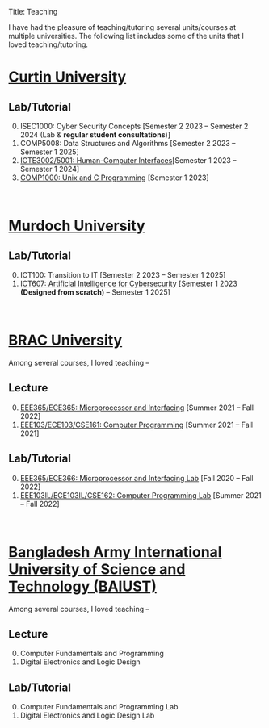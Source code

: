 Title: Teaching

I have had the pleasure of teaching/tutoring several units/courses at multiple universities. The following list includes some of the units that I loved teaching/tutoring.

# [Curtin University](https://www.curtin.edu.au/)
## Lab/Tutorial

0. ISEC1000: Cyber Security Concepts [Semester 2 2023 &ndash; Semester 2 2024 (Lab & **regular student consultations**)]
0. COMP5008: Data Structures and Algorithms [Semester 2 2023 &ndash; Semester 1 2025]
0. [ICTE3002/5001: Human-Computer Interfaces](https://www.curtin.edu.au/study/offering/unit-ug-human-computer-interface--icte3002/)[Semester 1 2023 &ndash; Semester 1 2024]
0. [COMP1000: Unix and C Programming](https://www.curtin.edu.au/study/offering/unit-ug-unix-and-c-programming--comp1000/) [Semester 1 2023]

&nbsp;

# [Murdoch University](https://www.murdoch.edu.au/)
## Lab/Tutorial

0. ICT100: Transition to IT [Semester 2 2023 &ndash; Semester 1 2025]
0. [ICT607: Artificial Intelligence for Cybersecurity](https://github.com/hasan-rakibul/AI-cybersec) [Semester 1 2023 **(Designed from scratch)** &ndash; Semester 1 2025]

&nbsp;

# [BRAC University](https://www.bracu.ac.bd/)

Among several courses, I loved teaching &ndash;

## Lecture
0. [EEE365/ECE365: Microprocessor and Interfacing](https://bux.bracu.ac.bd/courses/course-v1:buX+EEE365+2022_Spring/about) [Summer 2021 &ndash; Fall 2022]
0. [EEE103/ECE103/CSE161: Computer Programming](https://bux.bracu.ac.bd/courses/course-v1:buX+CSE161+2022_Spring/about) [Summer 2021 &ndash; Fall 2021]

## Lab/Tutorial
0. [EEE365/ECE366: Microprocessor and Interfacing Lab](https://bux.bracu.ac.bd/courses/course-v1:buX+EEE366+2022_Spring/about) [Fall 2020 &ndash; Fall 2022]
0. [EEE103IL/ECE103IL/CSE162: Computer Programming Lab](https://bux.bracu.ac.bd/courses/course-v1:buX+EEE103L+2022_Spring/about) [Summer 2021 &ndash; Fall 2022]

<!-- All courses taught at BRAC University

EEE 321: Power System I
EEE 282 / ECE 282: Numerical Techniques
EEE 365 / ECE 365: Microprocessor and Interfacing
EEE 366 / ECE 366: Microprocessor and Interfacing Laboratory
CSE 162 / EEE 103IL / ECE 103IL: Computer Programming Laboratory
CSE 330: Numerical Methods
EEE 206 / ECE206 / EEE205L / ECE205L: Electronic Circuits I Laboratory
CSE 161 / EEE 103 / ECE 103: Computer Programming
EEE 204 / ECE 204 / EEE 203L / ECE 203L: Electrical Circuits II Laboratory
EEE 203 / ECE 203: Electrical Circuits II
EEE 349 / ECE 349: Microwave Engineering
EEE / ECE 350: Microwave Engineering Laboratory
EEE 224 / ECE 224: Energy Conversion Laboratory
EEE 414 / ECE 414: Digital System Design Laboratory
EEE 208 / ECE 208: Electronic Circuits II Laboratory
EEE 426: Switchgear & Protection Laboratory -->

&nbsp;

# [Bangladesh Army International University of Science and Technology (BAIUST)](https://www.baiust.edu.bd/)
Among several courses, I loved teaching &ndash;

## Lecture
0. Computer Fundamentals and Programming
0. Digital Electronics and Logic Design

## Lab/Tutorial
0. Computer Fundamentals and Programming Lab
0. Digital Electronics and Logic Design Lab
